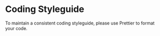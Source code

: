 # Coding Styleguide

To maintain a consistent coding styleguide, please use Prettier to format your code.
